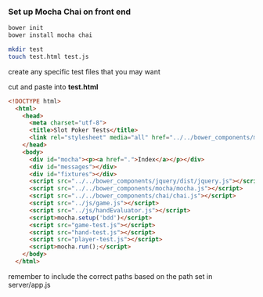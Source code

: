 
### Set up Mocha Chai on front end

```sh
bower init
bower install mocha chai

mkdir test
touch test.html test.js
```
create any specific test files that you may want

cut and paste into __test.html__
```html
<!DOCTYPE html>
  <html>
    <head>
      <meta charset="utf-8">
      <title>Slot Poker Tests</title>
      <link rel="stylesheet" media="all" href="../../bower_components/mocha/mocha.css">
    </head>
    <body>
      <div id="mocha"><p><a href=".">Index</a></p></div>
      <div id="messages"></div>
      <div id="fixtures"></div>
      <script src="../../bower_components/jquery/dist/jquery.js"></script>
      <script src="../../bower_components/mocha/mocha.js"></script>
      <script src="../../bower_components/chai/chai.js"></script>
      <script src="../js/game.js"></script>
      <script src="../js/handEvaluator.js"></script>
      <script>mocha.setup('bdd')</script>
      <script src="game-test.js"></script>
      <script src="hand-test.js"></script>
      <script src="player-test.js"></script>
      <script>mocha.run();</script>
    </body>
  </html>
```

remember to include the correct paths based on the path set in server/app.js 



